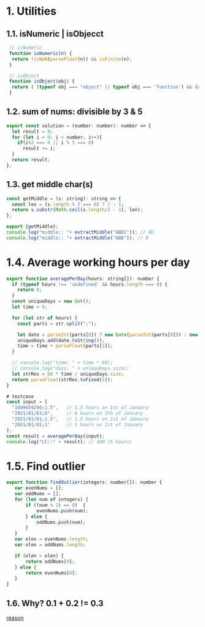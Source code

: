 # 1. Utilities

## 1.1. isNumeric | isObjecct
```js
 // isNumeric
 function isNumeric(n) {
  return !isNaN(parseFloat(n)) && isFinite(n);
 }

 // isObject
 function isObject(obj) {
  return ( (typeof obj === "object" || typeof obj === 'function') && (obj !== null) );
 }
```


## 1.2. sum of nums: divisible by 3 & 5
```javascript
export const solution = (number: number): number => {
  let result = 0;
  for (let i = 0; i < number; i++){
    if(i%3 === 0 || i % 5 === 0)
      result += i;
  }
  return result;
};
```

## 1.3. get middle char(s)
```javascript
const getMiddle = (s: string): string => {
  const len = (s.length % 2 === 0) ? 2 : 1;
  return s.substr(Math.ceil(s.length/2 - 1), len);
};

export {getMiddle};
console.log("middle:: "+ extractMiddle("ABDC")); // BD
console.log("middle:: "+ extractMiddle("ABD")); // B
```

# 1.4. Average working hours per day
```javascript
export function averagePerDay(hours: string[]): number {
  if (typeof hours !== 'undefined' && hours.length === 0) {
    return 0;
  }
  const uniqueDays = new Set();
  let time = 0;

  for (let str of hours) {
    const parts = str.split(";");

    let date = parseInt(parts[0]) ? new Date(parseInt(parts[0])) : new Date(parts[0]);
    uniqueDays.add(date.toString());
    time = time + parseFloat(parts[1]);
  }

  // console.log("time: " + time * 60);
  // console.log("days: " + uniqueDays.size);
  let strRes = 60 * time / uniqueDays.size;
  return parseFloat(strRes.toFixed(1));
}

# testcase
const input = [ 
  "1609459200;1.5",   // 1.5 hours on 1st of January
  "2021/01/03;6",     // 6 hours on 3th of January
  "2021/01/01;1.5",   // 1.5 hours on 1st of January 
  "2021/01/01;1"      // 1 hours on 1st of January
];
const result = averagePerDay(input);
console.log("LC::" + result); // 300 (5 hours)
```

# 1.5. Find outlier
```javascript
export function findOutlier(integers: number[]): number {
   var evenNums = [];
   var oddNums = [];
   for (let num of integers) { 
       if ((num % 2) == 0)  {
           evenNums.push(num);
       } else {
           oddNums.push(num);
       }
   }
   var elen = evenNums.length;
   var olen = oddNums.length;

   if (elen > olen) {
       return oddNums[0];
   } else {
       return evenNums[0];
   }
}
```

## 1.6. Why? 0.1 + 0.2 != 0.3
  [reason](https://javascript.plainenglish.io/why-0-1-0-2-0-3-in-javascript-d7e218224a72)



